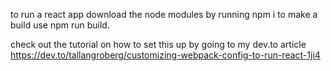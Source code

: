 to run a react app download the node modules by running npm i 
to make a build use npm run build.

check out the tutorial on how to set this up by going to my dev.to article 
https://dev.to/tallangroberg/customizing-webpack-config-to-run-react-1ji4